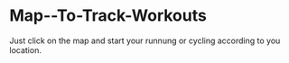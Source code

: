 # Map--To-Track-Workouts
Just click on the map and start your runnung or cycling according to you location.
